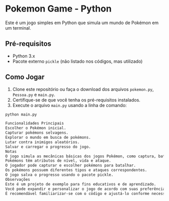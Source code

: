 # Pokemon Game - Python

Este é um jogo simples em Python que simula um mundo de Pokémon em um terminal.

## Pré-requisitos

- Python 3.x
- Pacote externo `pickle` (não listado nos códigos, mas utilizado)

## Como Jogar

1. Clone este repositório ou faça o download dos arquivos `pokemon.py`, `Pessoa.py` e `main.py`.
2. Certifique-se de que você tenha os pré-requisitos instalados.
3. Execute o arquivo `main.py` usando a linha de comando:

```sh
python main.py

Funcionalidades Principais
Escolher o Pokémon inicial.
Capturar pokémons selvagens.
Explorar o mundo em busca de pokémons.
Lutar contra inimigos aleatórios.
Salvar e carregar o progresso do jogo.
Notas
O jogo simula as mecânicas básicas dos jogos Pokémon, como captura, batalha e exploração.
Pokémons têm atributos de nível, vida e ataque.
O jogador pode capturar e escolher pokémons para batalhar.
Os pokémons possuem diferentes tipos e ataques correspondentes.
O jogo salva o progresso usando o pacote pickle.
Observações
Este é um projeto de exemplo para fins educativos e de aprendizado.
Você pode expandir e personalizar o jogo de acordo com suas preferências.
É recomendável familiarizar-se com o código e ajustá-lo conforme necessário.
